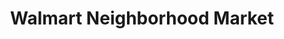 ---
title: "Walmart Neighborhood Market"
url: /bakersfield/walmart-neighborhood-market-calloway-drive/
shop: supermarket
---